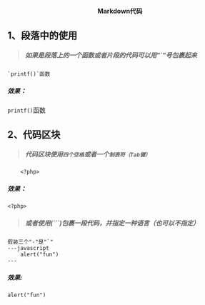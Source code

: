 #### <center>Markdown代码</center>
## 1、段落中的使用
> ##### 如果是段落上的一个函数或者片段的代码可以用"`"号包裹起来
```
`printf()`函数
```
##### 效果：
`printf()`函数

## 2、代码区块
> ##### 代码区块使用`四个空格`或者一个`制表符（Tab键）`
```
    <?php>
```
##### 效果：
    <?php>

> ##### 或者使用(```)包裹一段代码，并指定一种语言（也可以不指定）
```
假装三个"-"是"`"
---javascript
    alert("fun")
---
```
##### 效果:
```
alert("fun")
```